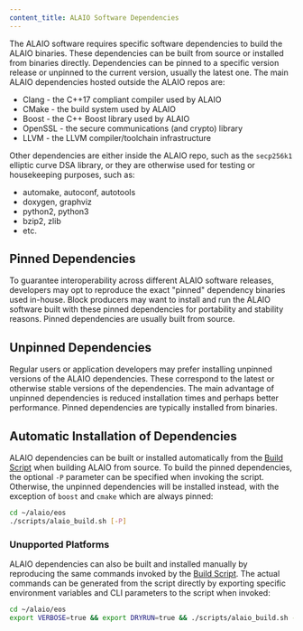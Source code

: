 ```yaml
---
content_title: ALAIO Software Dependencies
---
```


The ALAIO software requires specific software dependencies to build the ALAIO binaries. These dependencies can be built from source or installed from binaries directly. Dependencies can be pinned to a specific version release or unpinned to the current version, usually the latest one. The main ALAIO dependencies hosted outside the ALAIO repos are:

* Clang - the C++17 compliant compiler used by ALAIO
* CMake - the build system used by ALAIO
* Boost - the C++ Boost library used by ALAIO
* OpenSSL - the secure communications (and crypto) library
* LLVM - the LLVM compiler/toolchain infrastructure

Other dependencies are either inside the ALAIO repo, such as the `secp256k1` elliptic curve DSA library, or they are otherwise used for testing or housekeeping purposes, such as:

* automake, autoconf, autotools
* doxygen, graphviz
* python2, python3
* bzip2, zlib
* etc.

## Pinned Dependencies

To guarantee interoperability across different ALAIO software releases, developers may opt to reproduce the exact "pinned" dependency binaries used in-house. Block producers may want to install and run the ALAIO software built with these pinned dependencies for portability and stability reasons. Pinned dependencies are usually built from source.

## Unpinned Dependencies

Regular users or application developers may prefer installing unpinned versions of the ALAIO dependencies. These correspond to the latest or otherwise stable versions of the dependencies. The main advantage of unpinned dependencies is reduced installation times and perhaps better performance. Pinned dependencies are typically installed from binaries.

## Automatic Installation of Dependencies

ALAIO dependencies can be built or installed automatically from the [Build Script](../01_shell-scripts/02_build-alaio-binaries.md) when building ALAIO from source. To build the pinned dependencies, the optional `-P` parameter can be specified when invoking the script. Otherwise, the unpinned dependencies will be installed instead, with the exception of `boost` and `cmake` which are always pinned:

```sh
cd ~/alaio/eos
./scripts/alaio_build.sh [-P]
```

### Unupported Platforms

ALAIO dependencies can also be built and installed manually by reproducing the same commands invoked by the [Build Script](../01_shell-scripts/02_build-alaio-binaries.md). The actual commands can be generated from the script directly by exporting specific environment variables and CLI parameters to the script when invoked:

```sh
cd ~/alaio/eos
export VERBOSE=true && export DRYRUN=true && ./scripts/alaio_build.sh -y [-P]
```
